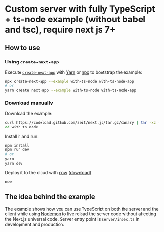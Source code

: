 # Custom server with fully TypeScript + ts-node example (without babel and tsc), require next js 7+

## How to use

### Using `create-next-app`

Execute [`create-next-app`](https://github.com/segmentio/create-next-app) with [Yarn](https://yarnpkg.com/lang/en/docs/cli/create/) or [npx](https://github.com/zkat/npx#readme) to bootstrap the example:

```bash
npx create-next-app --example with-ts-node with-ts-node-app
# or
yarn create next-app --example with-ts-node with-ts-node-app
```

### Download manually

Download the example:

```bash
curl https://codeload.github.com/zeit/next.js/tar.gz/canary | tar -xz --strip=2 next.js-canary/examples/with-ts-node
cd with-ts-node
```

Install it and run:

```bash
npm install
npm run dev
# or
yarn
yarn dev
```

Deploy it to the cloud with [now](https://zeit.co/now) ([download](https://zeit.co/download))

```bash
now
```

## The idea behind the example

The example shows how you can use [TypeScript](https://typescriptlang.com) on both the server and the client while using [Nodemon](https://nodemon.io/) to live reload the server code without affecting the Next.js universal code.
Server entry point is `server/index.ts` in development and production.
